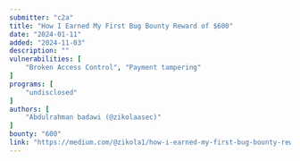 ```yaml
---
submitter: "c2a"
title: "How I Earned My First Bug Bounty Reward of $600"
date: "2024-01-11"
added: "2024-11-03"
description: ""
vulnerabilities: [
    "Broken Access Control", "Payment tampering"
]
programs: [
    "undisclosed"
]
authors: [
    "Abdulrahman badawi (@zikolaasec)"
]
bounty: "600"
link: "https://medium.com/@zikola1/how-i-earned-my-first-bug-bounty-reward-of-600-14c268f94bbd"
---
```




